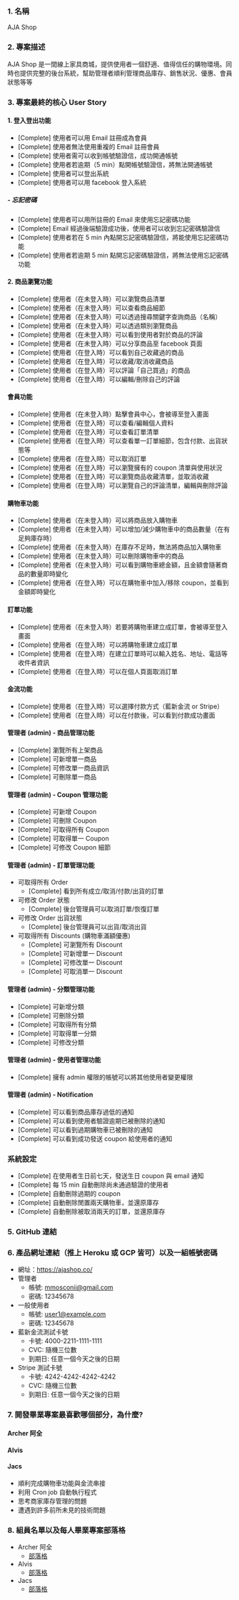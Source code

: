 ### 1. 名稱

AJA Shop

### 2. 專案描述

AJA Shop 是一間線上家具商城，提供使用者一個舒適、值得信任的購物環境。同時也提供完整的後台系統，幫助管理者順利管理商品庫存、銷售狀況、優惠、會員狀態等等

### 3. 專案最終的核心 User Story
#### 1. 登入登出功能
* [Complete] 使用者可以用 Email 註冊成為會員
* [Complete] 使用者無法使用重複的 Email 註冊會員
* [Complete] 使用者需可以收到帳號驗證信，成功開通帳號
* [Complete] 使用者若逾期（5 min）點開帳號驗證信，將無法開通帳號
* [Complete] 使用者可以登出系統
* [Complete] 使用者可以用 facebook 登入系統

##### - 忘記密碼
* [Complete] 使用者可以用所註冊的 Email 來使用忘記密碼功能
* [Complete] Email 經過後端驗證成功後，使用者可以收到忘記密碼驗證信
* [Complete] 使用者若在 5 min 內點開忘記密碼驗證信，將能使用忘記密碼功能
* [Complete] 使用者若逾期 5 min 點開忘記密碼驗證信，將無法使用忘記密碼功能

#### 2. 商品瀏覽功能
* [Complete] 使用者（在未登入時）可以瀏覽商品清單
* [Complete] 使用者（在未登入時）可以查看商品細節
* [Complete] 使用者（在未登入時）可以透過搜尋關鍵字查詢商品（名稱）
* [Complete] 使用者（在未登入時）可以透過類別瀏覽商品
* [Complete] 使用者（在未登入時）可以看到使用者對於商品的評論
* [Complete] 使用者（在未登入時）可以分享商品至 facebook 頁面
* [Complete] 使用者（在登入時）可以看到自己收藏過的商品
* [Complete] 使用者（在登入時）可以收藏/取消收藏商品
* [Complete] 使用者（在登入時）可以評論「自己買過」的商品
* [Complete] 使用者（在登入時）可以編輯/刪除自己的評論

#### 會員功能
* [Complete] 使用者（在未登入時）點擊會員中心，會被導至登入畫面
* [Complete] 使用者（在登入時）可以查看/編輯個人資料
* [Complete] 使用者（在登入時）可以查看訂單清單
* [Complete] 使用者（在登入時）可以查看單一訂單細節，包含付款、出貨狀態等
* [Complete] 使用者（在登入時）可以取消訂單
* [Complete] 使用者（在登入時）可以瀏覽擁有的 coupon 清單與使用狀況
* [Complete] 使用者（在登入時）可以瀏覽商品收藏清單，並取消收藏
* [Complete] 使用者（在登入時）可以瀏覽自己的評論清單，編輯與刪除評論

#### 購物車功能
* [Complete] 使用者（在未登入時）可以將商品放入購物車
* [Complete] 使用者（在未登入時）可以增加/減少購物車中的商品數量（在有足夠庫存時）
* [Complete] 使用者（在未登入時）在庫存不足時，無法將商品加入購物車
* [Complete] 使用者（在未登入時）可以刪除購物車中的商品
* [Complete] 使用者（在未登入時）可以看到購物車總金額，且金額會隨著商品的數量即時變化
* [Complete] 使用者（在登入時）可以在購物車中加入/移除 coupon，並看到金額即時變化

#### 訂單功能
* [Complete] 使用者（在未登入時）若要將購物車建立成訂單，會被導至登入畫面
* [Complete] 使用者（在登入時）可以將購物車建立成訂單
* [Complete] 使用者（在登入時）在建立訂單時可以輸入姓名、地址、電話等收件者資訊
* [Complete] 使用者（在登入時）可以在個人頁面取消訂單

#### 金流功能
* [Complete] 使用者（在登入時）可以選擇付款方式（藍新金流 or Stripe）
* [Complete] 使用者（在登入時）可以在付款後，可以看到付款成功畫面

#### 管理者 (admin) - 商品管理功能
* [Complete] 瀏覽所有上架商品
* [Complete] 可新增單一商品
* [Complete] 可修改單一商品資訊
* [Complete] 可刪除單一商品

#### 管理者 (admin) - Coupon 管理功能
* [Complete] 可新增 Coupon
* [Complete] 可刪除 Coupon
* [Complete] 可取得所有 Coupon
* [Complete] 可取得單一 Coupon
* [Complete] 可修改 Coupon 細節

#### 管理者 (admin) - 訂單管理功能
* 可取得所有 Order
  * [Complete] 看到所有成立/取消/付款/出貨的訂單
* 可修改 Order 狀態
  * [Complete] 後台管理員可以取消訂單/恢復訂單
* 可修改 Order 出貨狀態
  * [Complete] 後台管理員可以出貨/取消出貨
* 可取得所有 Discounts (購物車滿額優惠)
  * [Complete] 可瀏覽所有 Discount
  * [Complete] 可新增單一 Discount
  * [Complete] 可修改單一 Discount
  * [Complete] 可取消單一 Discount

#### 管理者 (admin) - 分類管理功能
* [Complete] 可新增分類
* [Complete] 可刪除分類
* [Complete] 可取得所有分類
* [Complete] 可取得單一分類
* [Complete] 可修改分類

#### 管理者 (admin) - 使用者管理功能
* [Complete] 擁有 admin 權限的帳號可以將其他使用者變更權限

#### 管理者 (admin) - Notification
* [Complete] 可以看到商品庫存過低的通知
* [Complete] 可以看到使用者驗證逾期已被刪除的通知
* [Complete] 可以看到過期購物車已被刪除的通知
* [Complete] 可以看到成功發送 coupon 給使用者的通知

### 系統設定
* [Complete] 在使用者生日前七天，發送生日 coupon 與 email 通知
* [Complete] 每 15 min 自動刪除尚未通過驗證的使用者
* [Complete] 自動刪除過期的 coupon
* [Complete] 自動刪除閒置兩天購物車，並還原庫存
* [Complete] 自動刪除被取消兩天的訂單，並還原庫存

### 5. GitHub 連結

### 6. 產品網址連結（推上 Heroku 或 GCP 皆可）以及一組帳號密碼

* 網址：https://ajashop.co/
* 管理者
    * 帳號: mmosconii@gmail.com
    * 密碼: 12345678
* 一般使用者
    * 帳號: user1@example.com
    * 密碼: 12345678
* 藍新金流測試卡號
    * 卡號: 4000-2211-1111-1111
    * CVC: 隨機三位數
    * 到期日: 任意一個今天之後的日期
* Stripe 測試卡號
    * 卡號: 4242-4242-4242-4242
    * CVC: 隨機三位數
    * 到期日: 任意一個今天之後的日期

### 7. 開發畢業專案最喜歡哪個部分，為什麼?

#### Archer 阿全
#### Alvis
#### Jacs
* 順利完成購物車功能與金流串接
* 利用 Cron job 自動執行程式
* 思考商家庫存管理的問題
* 遭遇到許多前所未見的技術問題



### 8. 組員名單以及每人畢業專案部落格

* Archer 阿全
    * [部落格]()
* Alvis
    * [部落格]()
* Jacs
    * [部落格]()
